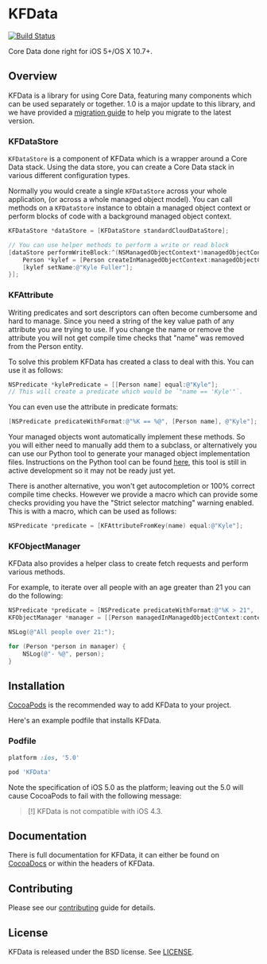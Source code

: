 # KFData

[![Build Status](https://travis-ci.org/kylef/KFData.png?branch=master)](https://travis-ci.org/kylef/KFData)

Core Data done right for iOS 5+/OS X 10.7+.

## Overview

KFData is a library for using Core Data, featuring many components which can be
used separately or together. 1.0 is a major update to this library, and we have
provided a
[migration guide](https://github.com/kylef/KFData/wiki/KFData-1.0-Migrations-Guide)
to help you migrate to the latest version.

### KFDataStore

`KFDataStore` is a component of KFData which is a wrapper around a Core Data
stack. Using the data store, you can create a Core Data stack in various
different configuration types.

Normally you would create a single `KFDataStore` across your whole application,
(or across a whole managed object model). You can call methods on a
`KFDataStore` instance to obtain a managed object context or perform
blocks of code with a background managed object context.

``` objective-c
KFDataStore *dataStore = [KFDataStore standardCloudDataStore];

// You can use helper methods to perform a write or read block
[dataStore performWriteBlock:^(NSManagedObjectContext*)managedObjectContext {
    Person *kylef = [Person createInManagedObjectContext:managedObjectContext];
    [kylef setName:@"Kyle Fuller"];
}];
```

### KFAttribute

Writing predicates and sort descriptors can often become cumbersome and hard
to manage. Since you need a string of the key value path of any attribute you
are trying to use. If you change the name or remove the attribute you will not
get compile time checks that "name" was removed from the Person entity.

To solve this problem KFData has created a class to deal with this. You can use
it as follows:

``` objective-c
NSPredicate *kylePredicate = [[Person name] equal:@"Kyle"];
// This will create a predicate which would be `"name == 'Kyle'"`.
```

You can even use the attribute in predicate formats:

``` objective-c
[NSPredicate predicateWithFormat:@"%K == %@", [Person name], @"Kyle"];
```

Your managed objects wont automatically implement these methods. So you will
either need to manually add them to a subclass, or alternatively you can use
our Python tool to generate your managed object implementation files.
Instructions on the Python tool can be found
[here](https://github.com/kylef/KFData.py), this tool is still in active
development so it may not be ready just yet.

There is another alternative, you won't get autocompletion or 100% correct
compile time checks. However we provide a macro which can provide some checks
providing you have the "Strict selector matching" warning enabled. This is with
a macro, which can be used as follows:

```objective-c
NSPredicate *predicate = [KFAttributeFromKey(name) equal:@"Kyle"];
```

### KFObjectManager

KFData also provides a helper class to create fetch requests and perform
various methods.

For example, to iterate over all people with an age greater than 21 you can do
the following:

``` objective-c
NSPredicate *predicate = [NSPredicate predicateWithFormat:@"%K > 21", [Person age]];
KFObjectManager *manager = [[Person managedInManagedObjectContext:context] filter:predicate];

NSLog(@"All people over 21:");

for (Person *person in manager) {
    NSLog(@"- %@", person);
}
```

## Installation

[CocoaPods](http://cocoapods.org) is the recommended way to add
KFData to your project.

Here's an example podfile that installs KFData.

### Podfile

```ruby
platform :ios, '5.0'

pod 'KFData'
```

Note the specification of iOS 5.0 as the platform; leaving out the 5.0 will
cause CocoaPods to fail with the following message:

> [!] KFData is not compatible with iOS 4.3.

## Documentation

There is full documentation for KFData, it can either be found on
[CocoaDocs](http://cocoadocs.org/docsets/KFData) or within the headers of KFData.

## Contributing

Please see our [contributing](CONTRIBUTING.md) guide for details.

## License

KFData is released under the BSD license. See [LICENSE](LICENSE).

